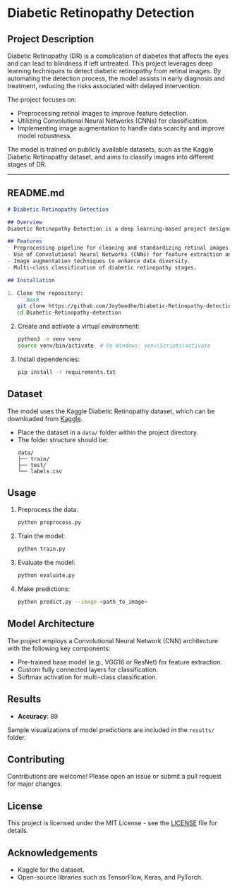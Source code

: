 # Diabetic Retinopathy Detection

## Project Description

Diabetic Retinopathy (DR) is a complication of diabetes that affects the eyes and can lead to blindness if left untreated. This project leverages deep learning techniques to detect diabetic retinopathy from retinal images. By automating the detection process, the model assists in early diagnosis and treatment, reducing the risks associated with delayed intervention.

The project focuses on:
- Preprocessing retinal images to improve feature detection.
- Utilizing Convolutional Neural Networks (CNNs) for classification.
- Implementing image augmentation to handle data scarcity and improve model robustness.

The model is trained on publicly available datasets, such as the Kaggle Diabetic Retinopathy dataset, and aims to classify images into different stages of DR.

---

## README.md

```markdown
# Diabetic Retinopathy Detection

## Overview
Diabetic Retinopathy Detection is a deep learning-based project designed to assist in the early diagnosis of diabetic retinopathy by analyzing retinal images. The goal is to automate the detection process, enabling healthcare professionals to focus on patient care while reducing the risk of human error.

## Features
- Preprocessing pipeline for cleaning and standardizing retinal images.
- Use of Convolutional Neural Networks (CNNs) for feature extraction and classification.
- Image augmentation techniques to enhance data diversity.
- Multi-class classification of diabetic retinopathy stages.

## Installation

1. Clone the repository:
   ```bash
   git clone https://github.com/JoySeedhe/Diabetic-Retinopathy-detection.git
   cd Diabetic-Retinopathy-detection
   ```

2. Create and activate a virtual environment:
   ```bash
   python3 -m venv venv
   source venv/bin/activate  # On Windows: venv\Scripts\activate
   ```

3. Install dependencies:
   ```bash
   pip install -r requirements.txt
   ```

## Dataset

The model uses the Kaggle Diabetic Retinopathy dataset, which can be downloaded from [Kaggle](https://www.kaggle.com/c/diabetic-retinopathy-detection/data).

- Place the dataset in a `data/` folder within the project directory.
- The folder structure should be:
  ```plaintext
  data/
  ├── train/
  ├── test/
  └── labels.csv
  ```

## Usage

1. Preprocess the data:
   ```bash
   python preprocess.py
   ```

2. Train the model:
   ```bash
   python train.py
   ```

3. Evaluate the model:
   ```bash
   python evaluate.py
   ```

4. Make predictions:
   ```bash
   python predict.py --image <path_to_image>
   ```

## Model Architecture

The project employs a Convolutional Neural Network (CNN) architecture with the following key components:
- Pre-trained base model (e.g., VGG16 or ResNet) for feature extraction.
- Custom fully connected layers for classification.
- Softmax activation for multi-class classification.

## Results

- **Accuracy**: 89

Sample visualizations of model predictions are included in the `results/` folder.

## Contributing

Contributions are welcome! Please open an issue or submit a pull request for major changes.

## License

This project is licensed under the MIT License - see the [LICENSE](LICENSE) file for details.

## Acknowledgements

- Kaggle for the dataset.
- Open-source libraries such as TensorFlow, Keras, and PyTorch.
